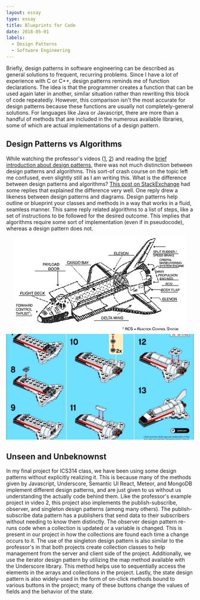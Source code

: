 ```yaml
---
layout: essay
type: essay
title: Blueprints for Code
date: 2018-05-01
labels:
  - Design Patterns
  - Software Engineering
---
```


Briefly, design patterns in software engineering can be described as general solutions to frequent, recurring problems. Since I have a lot of experience with C or C++, design patterns reminds me of function declarations. The idea is that the programmer creates a function that can be used again later in another, similar situation rather than rewriting this block of code repeatedly. However, this comparison isn't the most accurate for design patterns because these functions are usually not completely-general solutions. For languages like Java or Javascript, there are more than a handful of methods that are included in the numerous available libraries, some of which are actual implementations of a design pattern.

## Design Patterns vs Algorithms

While watching the professor's videos (<a href='https://www.youtube.com/watch?v=Z2yjimK_MJU'>1</a>, <a href='https://www.youtube.com/watch?v=yP-t44HBCPQ'>2</a>)
and reading the <a href='https://sourcemaking.com/design_patterns'>brief introduction about design patterns</a>, there was not much distinction between design patterns and algorithms. This sort-of crash course on the topic left me confused, even slightly still as I am writing this. What is the difference between design patterns and algorithms? <a href='https://softwareengineering.stackexchange.com/questions/92179/does-it-make-sense-to-ask-what-is-the-difference-between-design-pattern-and-al'>This post on StackExchange</a> had some replies that explained the difference very well. One reply drew a likeness between design patterns and diagrams. Design patterns help outline or blueprint your classes and methods in a way that works in a fluid, seamless manner. This same reply related algorithms to a list of steps, like a set of instructions to be followed for the desired outcome. This implies that algorithms require some sort of implementation (even if in pseudocode), whereas a design pattern does not.

<center>
<div class="ui medium rounded images">
    <img class="ui image" src="../images/design-patterns/design_patterns-diagram.png">
    <img class="ui image" src="../images/design-patterns/design_patterns-instructions.png">
</div>
</center>

## Unseen and Unbeknownst

In my final project for ICS314 class, we have been using some design patterns without explicitly realizing it. This is because many of the methods given by Javascript, Underscore, Semantic UI React, Meteor, and MongoDB implement different design patterns, and are just given to us without us understanding the actually code behind them. Like the professor's example project in video 2, this project also implements the publish-subscribe, observer, and singleton design patterns (among many others). The publish-subscribe data pattern has a publishers that send data to their subscribers without needing to know them distinctly. The observer design pattern re-runs code when a collection is updated or a variable is changed. This is present in our project in how the collections are found each time a change occurs to it. The use of the singleton design pattern is also similar to the professor's in that both projects create collection classes to help management from the server and client side of the project. Additionally, we use the iterator design pattern by utilizing the map method available with the Underscore library. This method helps use to sequentially access the elements in the arrays and collections in the project. Lastly, the state design pattern is also widely-used in the form of on-click methods bound to various buttons in the project; many of these buttons change the values of fields and the behavior of the state.
